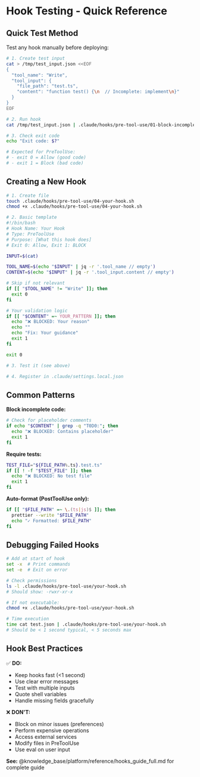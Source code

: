 # Hook Testing - Quick Reference

## Quick Test Method

Test any hook manually before deploying:

```bash
# 1. Create test input
cat > /tmp/test_input.json <<EOF
{
  "tool_name": "Write",
  "tool_input": {
    "file_path": "test.ts",
    "content": "function test() {\n  // Incomplete: implement\n}"
  }
}
EOF

# 2. Run hook
cat /tmp/test_input.json | .claude/hooks/pre-tool-use/01-block-incomplete-code.sh

# 3. Check exit code
echo "Exit code: $?"

# Expected for PreToolUse:
# - exit 0 = Allow (good code)
# - exit 1 = Block (bad code)
```

## Creating a New Hook

```bash
# 1. Create file
touch .claude/hooks/pre-tool-use/04-your-hook.sh
chmod +x .claude/hooks/pre-tool-use/04-your-hook.sh

# 2. Basic template
#!/bin/bash
# Hook Name: Your Hook
# Type: PreToolUse
# Purpose: [What this hook does]
# Exit 0: Allow, Exit 1: BLOCK

INPUT=$(cat)

TOOL_NAME=$(echo "$INPUT" | jq -r '.tool_name // empty')
CONTENT=$(echo "$INPUT" | jq -r '.tool_input.content // empty')

# Skip if not relevant
if [[ "$TOOL_NAME" != "Write" ]]; then
  exit 0
fi

# Your validation logic
if [[ "$CONTENT" =~ YOUR_PATTERN ]]; then
  echo "❌ BLOCKED: Your reason"
  echo ""
  echo "Fix: Your guidance"
  exit 1
fi

exit 0

# 3. Test it (see above)

# 4. Register in .claude/settings.local.json
```

## Common Patterns

**Block incomplete code:**
```bash
# Check for placeholder comments
if echo "$CONTENT" | grep -q "T0D0:"; then
  echo "❌ BLOCKED: Contains placeholder"
  exit 1
fi
```

**Require tests:**
```bash
TEST_FILE="${FILE_PATH%.ts}.test.ts"
if [[ ! -f "$TEST_FILE" ]]; then
  echo "❌ BLOCKED: No test file"
  exit 1
fi
```

**Auto-format (PostToolUse only):**
```bash
if [[ "$FILE_PATH" =~ \.(ts|js)$ ]]; then
  prettier --write "$FILE_PATH"
  echo "✓ Formatted: $FILE_PATH"
fi
```

## Debugging Failed Hooks

```bash
# Add at start of hook
set -x  # Print commands
set -e  # Exit on error

# Check permissions
ls -l .claude/hooks/pre-tool-use/your-hook.sh
# Should show: -rwxr-xr-x

# If not executable:
chmod +x .claude/hooks/pre-tool-use/your-hook.sh

# Time execution
time cat test.json | .claude/hooks/pre-tool-use/your-hook.sh
# Should be < 1 second typical, < 5 seconds max
```

## Hook Best Practices

✅ **DO:**
- Keep hooks fast (<1 second)
- Use clear error messages
- Test with multiple inputs
- Quote shell variables
- Handle missing fields gracefully

❌ **DON'T:**
- Block on minor issues (preferences)
- Perform expensive operations
- Access external services
- Modify files in PreToolUse
- Use eval on user input

**See:** @knowledge_base/platform/reference/hooks_guide_full.md for complete guide
